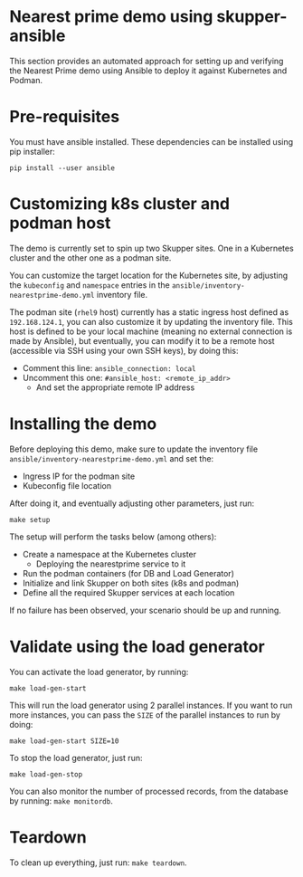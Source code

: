 # Nearest prime demo using skupper-ansible

This section provides an automated approach for setting up and verifying
the Nearest Prime demo using Ansible to deploy it against Kubernetes and Podman.

# Pre-requisites

You must have ansible installed.
These dependencies can be installed using pip installer:

```shell
pip install --user ansible
```

# Customizing k8s cluster and podman host

The demo is currently set to spin up two Skupper sites. One in a Kubernetes
cluster and the other one as a podman site.

You can customize the target location for the Kubernetes site, by adjusting
the `kubeconfig` and `namespace` entries in the `ansible/inventory-nearestprime-demo.yml`
inventory file.

The podman site (`rhel9` host) currently has a static ingress host defined as
`192.168.124.1`, you can also customize it by updating the inventory file.
This host is defined to be your local machine (meaning no external connection is made by Ansible),
but eventually, you can modify it to be a remote host (accessible via SSH using your
own SSH keys), by doing this:

- Comment this line: `ansible_connection: local`
- Uncomment this one: `#ansible_host: <remote_ip_addr>`
  - And set the appropriate remote IP address

# Installing the demo

Before deploying this demo, make sure to update the inventory file
`ansible/inventory-nearestprime-demo.yml` and set the:

* Ingress IP for the podman site
* Kubeconfig file location

After doing it, and eventually adjusting other parameters, just run:

```shell
make setup 
```

The setup will perform the tasks below (among others):

* Create a namespace at the Kubernetes cluster
  * Deploying the nearestprime service to it
* Run the podman containers (for DB and Load Generator)
* Initialize and link Skupper on both sites (k8s and podman)
* Define all the required Skupper services at each location

If no failure has been observed, your scenario should be up and running.

# Validate using the load generator

You can activate the load generator, by running:

`make load-gen-start`

This will run the load generator using 2 parallel instances.
If you want to run more instances, you can pass the `SIZE` of the
parallel instances to run by doing:

`make load-gen-start SIZE=10`

To stop the load generator, just run:

`make load-gen-stop`

You can also monitor the number of processed records, from the database
by running: `make monitordb`.

# Teardown

To clean up everything, just run: `make teardown`.

